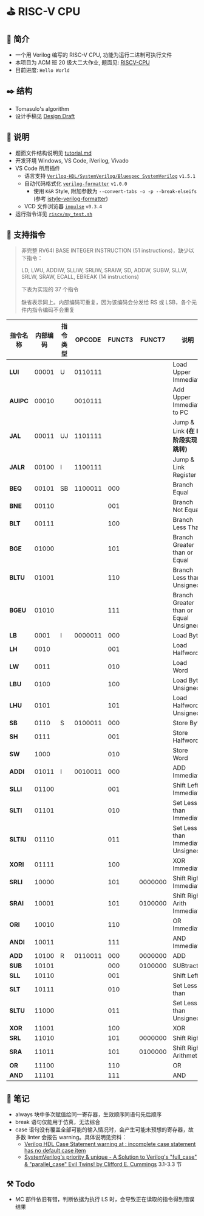 # ⛳ RISC-V CPU



## 🎈 简介

- 一个用 Verilog 编写的 RISC-V CPU, 功能为运行二进制可执行文件
- 本项目为 ACM 班 20 级大二大作业, 题面见: [RISCV-CPU](https://github.com/ACMClassCourses/RISCV-CPU)
- 目前进度: `Hello World`



## ✒️ 结构

- Tomasulo's algorithm
- 设计手稿见 [Design Draft](Design.pdf)



## 📖 说明

- 题面文件结构说明见 [tutorial.md](tutorial.md)
- 开发环境 Windows, VS Code, iVerilog, Vivado
- VS Code 所用插件
  - 语言支持 [`Verilog-HDL/SystemVerilog/Bluespec SystemVerilog`](https://github.com/mshr-h/vscode-verilog-hdl-support) `v1.5.1`
  - 自动代码格式化 [`verilog-formatter`](https://github.com/IsaacJT/Verilog-Formatter) `v1.0.0`
    - 使用 `K&R` Style, 附加参数为 `--convert-tabs -o -p --break-elseifs` (参考 [istyle-verilog-formatter](https://github.com/thomasrussellmurphy/istyle-verilog-formatter))
  - VCD 文件浏览器 [`impulse`](https://github.com/toem/impulse.vscode) `v0.3.4`
- 运行指令详见 [`riscv/my_test.sh`](riscv/my_test.sh)



## 📇 支持指令

> 非完整 RV64I BASE INTEGER INSTRUCTION (51 instructions)，缺少以下指令：
>
> LD, LWU, ADDIW, SLLIW, SRLIW, SRAIW, SD, ADDW, SUBW, SLLW, SRLW, SRAW, ECALL, EBREAK (14 instructions)
>
> 下表为实现的 37 个指令
>
> 缺省表示同上。内部编码可重复，因为该编码会分发给 RS 或 LSB，各个元件内指令编码不会重复

| 指令名称  | 内部编码 | 指令类型 | OPCODE  | FUNCT3 | FUNCT7  | 说明                                  |
| --------- | -------- | -------- | ------- | ------ | ------- | ------------------------------------- |
| **LUI**   | 00001    | U        | 0110111 |        |         | Load Upper Immediate                  |
| **AUIPC** | 00010    |          | 0010111 |        |         | Add Upper Immediate to PC             |
| **JAL**   | 00011    | UJ       | 1101111 |        |         | Jump & Link **(在 IF 阶段实现跳转)**  |
| **JALR**  | 00100    | I        | 1100111 |        |         | Jump & Link Register                  |
| **BEQ**   | 00101    | SB       | 1100011 | 000    |         | Branch Equal                          |
| **BNE**   | 00110    |          |         | 001    |         | Branch Not Equal                      |
| **BLT**   | 00111    |          |         | 100    |         | Branch Less Than                      |
| **BGE**   | 01000    |          |         | 101    |         | Branch Greater than or Equal          |
| **BLTU**  | 01001    |          |         | 110    |         | Branch Less than Unsigned             |
| **BGEU**  | 01010    |          |         | 111    |         | Branch Greater than or Equal Unsigned |
| **LB**    | 0001     | I        | 0000011 | 000    |         | Load Byte                             |
| **LH**    | 0010     |          |         | 001    |         | Load Halfword                         |
| **LW**    | 0011     |          |         | 010    |         | Load Word                             |
| **LBU**   | 0100     |          |         | 100    |         | Load Byte Unsigned                    |
| **LHU**   | 0101     |          |         | 101    |         | Load Halfword Unsigned                |
| **SB**    | 0110     | S        | 0100011 | 000    |         | Store Byte                            |
| **SH**    | 0111     |          |         | 001    |         | Store Halfword                        |
| **SW**    | 1000     |          |         | 010    |         | Store Word                            |
| **ADDI**  | 01011    | I        | 0010011 | 000    |         | ADD Immediate                         |
| **SLLI**  | 01100    |          |         | 001    |         | Shift Left Immediate                  |
| **SLTI**  | 01101    |          |         | 010    |         | Set Less than Immediate               |
| **SLTIU** | 01110    |          |         | 011    |         | Set Less than Immediate Unsigned      |
| **XORI**  | 01111    |          |         | 100    |         | XOR Immediate                         |
| **SRLI**  | 10000    |          |         | 101    | 0000000 | Shift Right Immediate                 |
| **SRAI**  | 10001    |          |         | 101    | 0100000 | Shift Right Arith Immediate           |
| **ORI**   | 10010    |          |         | 110    |         | OR Immediate                          |
| **ANDI**  | 10011    |          |         | 111    |         | AND Immediate                         |
| **ADD**   | 10100    | R        | 0110011 | 000    | 0000000 | ADD                                   |
| **SUB**   | 10101    |          |         | 000    | 0100000 | SUBtract                              |
| **SLL**   | 10110    |          |         | 001    |         | Shift Left                            |
| **SLT**   | 10111    |          |         | 010    |         | Set Less than                         |
| **SLTU**  | 11000    |          |         | 011    |         | Set Less than Unsigned                |
| **XOR**   | 11001    |          |         | 100    |         | XOR                                   |
| **SRL**   | 11010    |          |         | 101    | 0000000 | Shift Right                           |
| **SRA**   | 11011    |          |         | 101    | 0100000 | Shift Right Arithmetic                |
| **OR**    | 11100    |          |         | 110    |         | OR                                    |
| **AND**   | 11101    |          |         | 111    |         | AND                                   |



## 📝 笔记

- always 块中多次赋值给同一寄存器，生效顺序同语句先后顺序
- break 语句仅能用于仿真，无法综合
- case 语句没有覆盖全部可能的输入情况时，会产生可能未预想的寄存器，故多数 linter 会报告 warning。具体说明见资料：
  - [Verilog HDL Case Statement warning at *<location>*: incomplete case statement has no default case item](https://www.intel.com/content/www/us/en/programmable/quartushelp/13.0/mergedProjects/msgs/msgs/wvrfx_l2_veri_incomplete_case_statement.htm)
  - [SystemVerilog's priority & unique - A Solution to Verilog's "full_case" & "parallel_case" Evil Twins! by Clifford E. Cummings](http://www.sunburst-design.com/papers/CummingsSNUG2005Israel_SystemVerilog_UniquePriority.pdf)    3.1-3.3 节



## ⚒️ Todo

- MC 部件依旧有错，判断依据为执行 LS 时，会导致正在读取的指令得到错误结果


